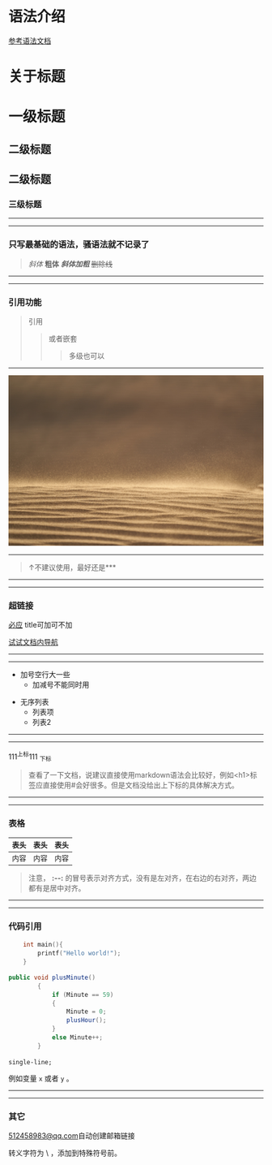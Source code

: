 # 语法介绍

[参考语法文档](https://github.com/DavidAnson/markdownlint/blob/v0.20.2/doc/Rules.md#md040)

# **关于标题**

一级标题
================

二级标题
------------

## 二级标题

### 三级标题

***
***

### **只写最基础的语法，骚语法就不记录了**

> *斜体*  **粗体** ***斜体加粗*** ~~删除线~~

***
***

### **引用功能**

> 引用
> >或者嵌套
> >>多级也可以

***

![图片文字](testimg.jpg "图片标题,鼠标放于图片上时显示")

---
> ↑不建议使用，最好还是***

***
***

### **超链接**

[必应](http://www.bing.com "超链接title")
title可加可不加

[试试文档内导航](#31)

***
***

+ 加号空行大一些
  + 加减号不能同时用

- 无序列表
  * 列表项
  * 列表2

***
***

111<sup>上标</sup>111
<sub>下标</sub>
> 查看了一下文档，说建议直接使用markdown语法会比较好，例如\<h1>标签应直接使用\#会好很多。但是文档没给出上下标的具体解决方式。

***
***

### **表格**

表头|表头|表头
---|:--:|---:
内容|内容|内容
> 注意， **:--:** 的冒号表示对齐方式，没有是左对齐，在右边的右对齐，两边都有是居中对齐。

***
***

### **代码引用**

```C
    int main(){
        printf("Hello world!");
    }
```

```csharp
public void plusMinute()
        {
            if (Minute == 59)
            {
                Minute = 0;
                plusHour();
            }
            else Minute++;
        }
```

` single-line; `

例如变量 ` x ` 或者 `y` 。

***
***

### **其它**

<512458983@qq.com>自动创建邮箱链接

转义字符为 \\ ，添加到特殊符号前。
